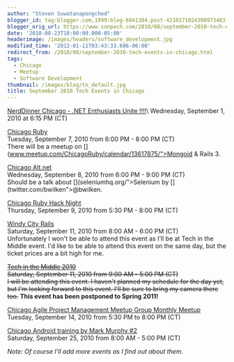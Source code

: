 ```yaml
---
author: "Steven Suwatanapongched"
blogger_id: tag:blogger.com,1999:blog-6841384.post-4210171024398973483
blogger_orig_url: https://www.sunpech.com/2010/08/september-2010-tech-events-in-chicago.html
date: '2010-08-23T10:00:00.000-05:00'
headerimage: /images/headers/software_development.jpg
modified_time: '2012-01-11T03:43:33.686-06:00'
redirect_from: /2010/08/september-2010-tech-events-in-chicago.html
tags:
  - Chicago
  - Meetup
  - Software Development
thumbnail: /images/blog/tn_default.jpg
title: September 2010 Tech Events in Chicago
---
```



[NerdDinner Chicago - .NET Enthusiasts Unite !!!!](www.nerddinner.com/2850")\
Wednesday, September 1, 2010 at 6:15 PM (CT)

[Chicago Ruby](chicagoruby.org/)\
Tuesday, September 7, 2010 from 6:00 PM - 8:00 PM (CT)\
There will be a meetup on [](www.meetup.com/ChicagoRuby/calendar/13617875/">Mongoid &amp; Rails 3</a>.

[Chicago Alt.net](chicagoalt.net/Home)\
Wednesday, September 8, 2010 from 6:00 PM - 9:00 PM (CT)\
Should be a talk about [](seleniumhq.org/">Selenium</a> by [](twitter.com/bwilken">@bwilken</a>.

[Chicago Ruby Hack Night](www.meetup.com/ChicagoRuby/calendar/13432737/)\
Thursday, September 9, 2010 from 5:30 PM - 8:00 PM (CT)

[Windy City Rails](windycityrails.org/)\
Saturday, September 11, 2010 from 8:00 AM - 6:00 PM (CT)\
Unfortunately I won't be able to attend this event as I'll be at Tech in the Middle event.  I'd like to be able to attend this event on the same day, but the ticket prices are a bit high for me.

~~[Tech in the Middle 2010](techinthemiddle.com/)~~\
~~Saturday, September 11, 2010 from 9:00 AM - 5:00 PM (CT)~~\
~~I will be attending this event.  I haven't planned my schedule for the day yet, but I'm looking forward to this event.  I'll be sure to bring my camera there too.~~
**This event has been postponed to Spring 2011!**

[Chicago Agile Project Management Meetup Group Monthly Meetup](www.meetup.com/Chicago-APM/calendar/13164567/)\
Tuesday, September 14, 2010 from 5:30 PM to 8:00 PM (CT)

[Chicago Android training by Mark Murphy #2](chicagoandroid20100925.eventbrite.com/)\
Saturday, September 25, 2010 from 8:00 AM - 5:00 PM (CT)

*Note: Of course I'll add more events as I find out about them.*